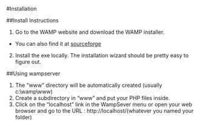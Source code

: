 #Installation

##Install Instructions
1. Go to the WAMP website and download the WAMP installer.
 * You can also find it at [sourceforge](http://sourceforge.net/projects/wampserver/)
2. Install the exe locally. The installation wizard should be pretty easy to figure out. 

##Using wampserver
1. The “www” directory will be automatically created (usually c:\wamp\www)
2. Create a subdirectory in “www” and put your PHP files inside.
3. Click on the “localhost” link in the WampSever menu or open your web browser and go to the URL : http://localhost/(whatever you named your folder)
